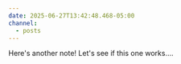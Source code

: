 ```yaml
---
date: 2025-06-27T13:42:48.468-05:00
channel:
  - posts
---
```


Here's another note! Let's see if this one works....
